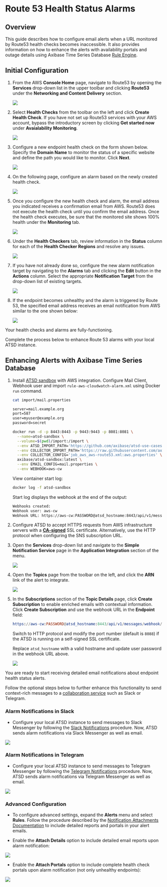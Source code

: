 # Route 53 Health Status Alarms

## Overview

This guide describes how to configure email alerts when a URL monitored by Route53 health checks becomes inaccessible. It also provides information on how to enhance the alerts with availability portals and outage details using Axibase Time Series Database [Rule Engine](https://axibase.com/docs/atsd/rule-engine/).

## Initial Configuration

1. From the AWS **Console Home** page, navigate to Route53 by opening the **Services** drop-down list in the upper toolbar and clicking **Route53** under the **Networking and Content Delivery** section.

    ![](./images/route53-locate.png)

2. Select **Health Checks** from the toolbar on the left and click **Create Health Check**. If you have not set up Route53 services with your AWS account, bypass the introductory screen by clicking **Get started now** under **Avaialability Monitoring**.

    ![](./images/route53-menu.png)

3. Configure a new endpoint health check on the form shown below. Specify the **Domain Name** to monitor the status of a specific website and define the path you would like to monitor. Click **Next**.

    ![](./images/route53-config.png)

4. On the following page, configure an alarm based on the newly created health check.

    ![](./images/route53-alert.png)

5. Once you configure the new health check and alarm, the email address you indicated receives a confirmation email from AWS. Route53 does not execute the health check until you confirm the email address. Once the health check executes, be sure that the monitored site shows 100% health under the **Monitoring** tab.

    ![](./images/route53-githup-api.png)

6. Under the **Health Checkers** tab, review information in the **Status** column for each of the **Health Checker Regions** and resolve any issues.

    ![](./images/route53-region-error.png)

7. If you have not already done so, configure the new alarm notification target by navigating to the **Alarms** tab and clicking the **Edit** button in the **Actions** column. Select the appropriate **Notification Target** from the drop-down list of existing targets.

    ![](./images/route53-alarm.png)

8. If the endpoint becomes unhealthy and the alarm is triggered by Route 53, the specified email address receives an email notification from AWS similar to the one shown below:

    ![](./images/route53-alarm-github.png)

Your health checks and alarms are fully-functioning.

Complete the process below to enhance Route 53 alarms with your local ATSD instance.

## Enhancing Alerts with Axibase Time Series Database

1. Install [ATSD sandbox](../route53-health-checks/README.md) with AWS integration. Configure Mail Client, Webhook user and import `rule-aws-cloudwatch-alarm.xml` using Docker `run` command.

    ```sh
    cat import/mail.properties
    ```

    ```txt
    server=mail.example.org
    port=587
    user=myuser@example.org
    password=secret
    ```

    ```sh
    docker run -d -p 8443:8443 -p 9443:9443 -p 8081:8081 \
      --name=atsd-sandbox \
      --volume=$(pwd)/import:/import \
      --env ATSD_IMPORT_PATH='https://github.com/axibase/atsd-use-cases/raw/master/how-to/aws/route53-health-checks/resources/aws-route53-xml.zip,https://github.com/axibase/atsd-use-cases/raw/master/how-to/aws/route53-email-notifications/resources/rule-aws-cloudwatch-alarm.xml' \
      --env COLLECTOR_IMPORT_PATH='https://raw.githubusercontent.com/axibase/atsd-use-cases/master/how-to/aws/route53-health-checks/resources/job_aws_aws-route53.xml' \
      --env COLLECTOR_CONFIG='job_aws_aws-route53.xml:aws.properties' \
      axibase/atsd-sandbox:latest \
      --env EMAIL_CONFIG=mail.properties \
      --env WEBHOOK=aws-cw
    ```

    View container start log:

    ```sh
    docker log -f atsd-sandbox
    ```

    Start log displays the webhook at the end of the output:

    ```txt
    Webhooks created:
    Webhook user: aws-cw
    Webhook URL: https://aws-cw:PASSWORD@atsd_hostname:8443/api/v1/messages/webhook/aws-cw?command.date=Timestamp&json.parse=Message&exclude=Signature;SignatureVersion;SigningCertURL;SignatureVersion;UnsubscribeURL;MessageId;Message.detail.instance-id;Message.time;Message.id;Message.version
    ```

2. Configure ATSD to accept HTTPS requests from AWS infrastructure servers with a [**CA-signed**](https://axibase.com/docs/atsd/administration/ssl-self-signed.html) SSL certificate. Alternatively, use the HTTP protocol when configuring the SNS subscription URL.

3. Open the **Services** drop-down list and navigate to the **Simple Notification Service** page in the **Application Integration** section of the menu.

    ![](./images/app-integration-sns.png)

4. Open the **Topics** page from the toolbar on the left, and click the **ARN** link of the alert to integrate.

    ![](./images/route53-slack-subscription.png)

5. In the **Subscriptions** section of the **Topic Details** page, click **Create Subscription** to enable enriched emails with contextual information. Click **Create Subscription** and use the webhook URL in the **Endpoint** field:

    ```elm
    https://aws-cw:PASSWORD@atsd_hostname:8443/api/v1/messages/webhook/aws-cw?command.date=Timestamp&json.parse=Message&exclude=Signature;SignatureVersion;SigningCertURL;SignatureVersion;UnsubscribeURL;MessageId;Message.detail.instance-id;Message.time;Message.id;Message.version
    ```

    Switch to HTTP protocol and modify the port number (default is `8088`) if the ATSD is running on a self-signed SSL certificate.

    Replace `atsd_hostname` with a valid hostname and update user password in the webhook URL above.

    ![](./images/route53-slack.png)

You are ready to start receiving detailed email notifications about endpoint health status alerts.

Follow the optional steps below to further enhance this functionality to send context-rich messages to a [collaboration service](https://axibase.com/docs/atsd/rule-engine/notifications/) such as Slack or Telegram.

### Alarm Notifications in Slack

* Configure your local ATSD instance to send messages to Slack Messenger by following the [Slack Notifications](https://axibase.com/docs/atsd/rule-engine/notifications/slack.html) procedure. Now, ATSD sends alarm notifications via Slack Messenger as well as email.

![](./images/route53-alert-slack.png)

### Alarm Notifications in Telegram

* Configure your local ATSD instance to send messages to Telegram Messenger by following the [Telegram Notifications](https://axibase.com/docs/atsd/rule-engine/notifications/telegram.html) procedure. Now, ATSD sends alarm notifications via Telegram Messenger as well as email.

![](./images/route53-tg-alert.png)

### Advanced Configuration

* To configure advanced settings, expand the **Alerts** menu and select **Rules**. Follow the procedure described by the [Notification Attachments Documentation](https://axibase.com/docs/atsd/rule-engine/notifications/#attachments) to include detailed reports and portals in your alert emails.

* Enable the **Attach Details** option to include detailed email reports upon alarm notification:

![](./images/route53-alarm-email-detail.png)

* Enable the **Attach Portals** option to include complete health check portals upon alarm notification (not only unhealthy endpoints):

![](./images/route53-alarm-email-portal.png)
